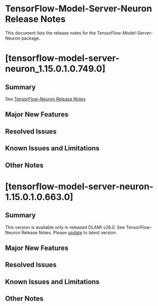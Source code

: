 # TensorFlow-Model-Server-Neuron Release Notes

This document lists the release notes for the TensorFlow-Model-Server-Neuron package.

# [tensorflow-model-server-neuron_1.15.0.1.0.749.0]

## Summary

See [TensorFlow-Neuron Release Notes](./tensorflow-neuron-release-notes.md)

## Major New Features

## Resolved Issues

## Known Issues and Limitations

## Other Notes

# [tensorflow-model-server-neuron-1.15.0.1.0.663.0]

## Summary

This version is available only in released DLAMI v26.0. See TensorFlow-Neuron Release Notes. Please [update](https://github.com/aws/aws-neuron-sdk/blob/master/release-notes/dlami-release-notes.md#known-issues) to latest version.

## Major New Features

## Resolved Issues

## Known Issues and Limitations

## Other Notes


